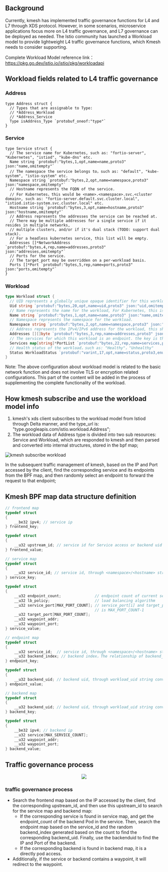 ## Background

Currently, kmesh has implemented traffic governance functions for L4 and L7 through XDS protocol. However, in some scenarios, microservice applications focus more on L4 traffic governance, and L7 governance can be deployed as needed. The Istio community has launched a Workload model to provide lightweight L4 traffic governance functions, which Kmesh needs to consider supporting.

Complete Workload Model reference link：<https://pkg.go.dev/istio.io/istio/pkg/workloadapi>

## Workload fields related to L4 traffic governance

### Address

```go//
type Address struct {
  // Types that are assignable to Type:
  // *Address_Workload
  // *Address_Service
  Type isAddress_Type `protobuf_oneof:"type"`
}
```

### Service

```go//
type Service struct {
  // The service name for Kubernetes, such as: "fortio-server", "Kubernetes", "istiod", "kube-dns" etc.
  Name string `protobuf:"bytes,1,opt,name=name,proto3" json:"name,omitempty"`
  // The namespace the service belongs to，such as: "default", "kube-system", "istio-system" etc.
  Namespace string `protobuf:"bytes,2,opt,name=namespace,proto3" json:"namespace,omitempty"`
  // Hostname represents the FQDN of the service.
  // For Kubernetes，this would be <name>.<namespace>.svc.<cluster domain>, such as: "fortio-server.default.svc.cluster.local", "istiod.istio-system.svc.cluster.local" etc.
  Hostname string `protobuf:"bytes,3,opt,name=hostname,proto3" json:"hostname,omitempty"`
  // Address represents the addresses the service can be reached at.
  // There may be multiple addresses for a single service if it resides in multiple networks,
  // multiple clusters, and/or if it's dual stack (TODO: support dual stack).
  // For a headless kubernetes service, this list will be empty.
  Addresses []*NetworkAddress `protobuf:"bytes,4,rep,name=addresses,proto3" json:"addresses,omitempty"`
  // Ports for the service.
  // The target_port may be overridden on a per-workload basis.
  Ports []*Port `protobuf:"bytes,5,rep,name=ports,proto3" json:"ports,omitempty"`
}
```

### Workload

```go
type Workload struct {
  // UID represents a globally unique opaque identifier for this workload, such as: "Kubernetes//Pod/default/fortio-server-deployment-59f95d774d-85nr4"
  Uid string `protobuf:"bytes,20,opt,name=uid,proto3" json:"uid,omitempty"`
  // Name represents the name for the workload, For Kubernetes, this is the pod name, such as: "fortio-server-deployment-59f95d774d-ljmd5"
  Name string `protobuf:"bytes,1,opt,name=name,proto3" json:"name,omitempty"`
  // Namespace represents the namespace for the workload. 
  Namespace string `protobuf:"bytes,2,opt,name=namespace,proto3" json:"namespace,omitempty"`
  // Address represents the IPv4/IPv6 address for the workload, this should be globally unique.
  Addresses [][]byte `protobuf:"bytes,3,rep,name=addresses,proto3" json:"addresses,omitempty"`
  // The services for which this workload is an endpoint. the key is the NamespacedHostname string of the format namespace/hostname.
  Services map[string]*PortList `protobuf:"bytes,22,rep,name=services,proto3" json:"services,omitempty" protobuf_key:"bytes,1,opt,name=key,proto3" protobuf_val:"bytes,2,opt,name=value,proto3"`
  // Health status of the workload，such as: "Healthy"，"Unhealthy"
  Status WorkloadStatus `protobuf:"varint,17,opt,name=status,proto3,enum=istio.workload.WorkloadStatus" json:"status,omitempty"`
}
```

Note: The above configuration about workload model is related to the basic network function and does not involve TLS or encryption related configurations. This part of the content will be added in the process of supplementing the complete functionality of the workload.

## How kmesh subscribe and use the workload model info

1. kmesh's xds client subscribes to the workload model from Istiod through Delta manner, and the type_url is: "type.googleapis.com/istio.workload.Address";
2. The workload data of Address type is divided into two sub resources: Service and Workload, which are responded to kmesh and then parsed and converted into internal structures, stored in the bpf map;

![kmesh subscribe workload](./pics/kmesh_workload_subscribe.svg)

In the subsequent traffic management of kmesh, based on the IP and Port accessed by the client, find the corresponding service and its endpoints from the BPF map, and then randomly select an endpoint to forward the request to that endpoint;

## Kmesh BPF map data structure definition

```C
// frontend map
typedef struct
{
    __be32 ipv4; // service ip
} frontend_key;

typedef struct
{
    __u32 upstream_id; // service id for Service access or backend uid for Pod access.
} frontend_value;

// service map
typedef struct
{
    __u32 service_id; // service id, through <namespace>/<hostname> string convert to uint32 variable
} service_key;

typedef struct
{
    __u32 endpoint_count;               // endpoint count of current service
    __u32 lb_policy;                    // load balancing algorithm
    __u32 service_port[MAX_PORT_COUNT]; // service_port[i] and target_port[i] are a pair, i starts from 0 and max value
                                        // is MAX_PORT_COUNT-1
    __u32 target_port[MAX_PORT_COUNT];
    __u32 waypoint_addr;
    __u32 waypoint_port;
} service_value;

// endpoint map
typedef struct
{
    __u32 service_id;  // service id, through <namespace>/<hostname> string convert to uint32 variable
    __u32 backend_index; // backend index，The relationship of backend_index and endpoint_count：if endpoint_count is 3，then backend_index can be 1/2/3;
} endpoint_key;

typedef struct
{
    __u32 backend_uid; // backend uid, through workload_uid string convert to uint32 variable
} endpoint_value;

// backend map
typedef struct
{
    __u32 backend_uid; // backend uid, through workload_uid string convert to uint32 variable
} backend_key;

typedef struct
{
    __be32 ipv4; // backend ip
    __u32 service[MAX_SERVICE_COUNT];
    __u32 waypoint_addr;
    __u32 waypoint_port;
} backend_value;

```

## Traffic governance process

<p align="center">
  <img src="./pics/traffic_governance.svg" />
</p>

### traffic governance process

- Search the frontend map based on the IP accessed by the client, find the corresponding upstream_id, and then use this upstream_id to search for the service map and backend map:
  - If the corresponding service is found in service map, and get the endpoint_count of the backend Pod in the service. Then, search the endpoint map based on the service_id and the random backend_index generated based on the count to find the corresponding backend_uid. Finally, use the backenduid to find the IP and Port of the backend.
  - If the corresponding backend is found in backend map, it is a directly pod access.
- Additionally, if the service or backend contains a waypoint, it will redirect to the waypoint.
